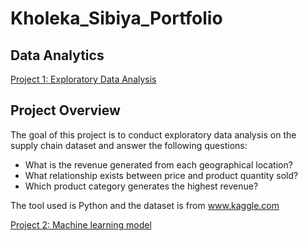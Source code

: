 # Kholeka_Sibiya_Portfolio
## Data Analytics

[Project 1: Exploratory Data Analysis](https://github.com/Kholeka98/Data_Cleaning_Excel/blob/main)

## Project Overview
The goal of this project is to conduct exploratory data analysis on the supply chain dataset and answer the following questions:
- What is the revenue generated from each geographical location?
- What relationship exists between price and product quantity sold?
- Which product category generates the highest revenue?

The tool used is Python and the dataset is from www.kaggle.com

[Project 2: Machine learning model](https://github.com/Kholeka98/Machine-learning)

